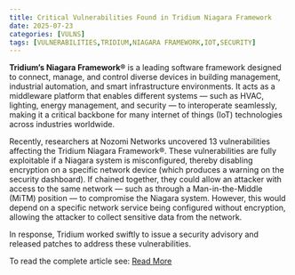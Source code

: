 ```yaml
---
title: Critical Vulnerabilities Found in Tridium Niagara Framework
date: 2025-07-23
categories: [VULNS]
tags: [VULNERABILITIES,TRIDIUM,NIAGARA FRAMEWORK,IOT,SECURITY]
---
```


**Tridium’s Niagara Framework®** is a leading software framework designed to connect, manage, and control diverse devices in building management, industrial automation, and smart infrastructure environments. It acts as a middleware platform that enables different systems — such as HVAC, lighting, energy management, and security — to interoperate seamlessly, making it a critical backbone for many internet of things (IoT) technologies across industries worldwide.

Recently, researchers at Nozomi Networks uncovered 13 vulnerabilities affecting the Tridium Niagara Framework®. These vulnerabilities are fully exploitable if a Niagara system is misconfigured, thereby disabling encryption on a specific network device (which produces a warning on the security dashboard). If chained together, they could allow an attacker with access to the same network — such as through a Man-in-the-Middle (MiTM) position — to compromise the Niagara system. However, this would depend on a specific network service being configured without encryption, allowing the attacker to collect sensitive data from the network.

In response, Tridium worked swiftly to issue a security advisory and released patches to address these vulnerabilities.  

To read the complete article see:
[Read More](https://www.nozominetworks.com/blog/critical-vulnerabilities-found-in-tridium-niagara-framework) 